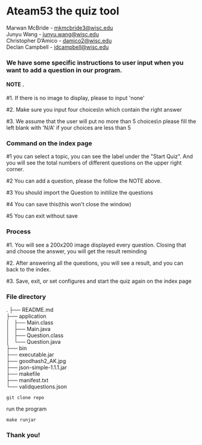 # Ateam53 the quiz tool  
Marwan McBride - mkmcbride3@wisc.edu   
Junyu Wang        - junyu.wang@wisc.edu   
Christopher D’Amico - damico2@wisc.edu   
Declan Campbell - idcampbell@wisc.edu   

### We have some specific instructions to user input when you want to add a question in our program.

#### NOTE . 

#1. If there is no image to display, please to input 'none'

#2. Make sure you input four choices\n which contain the right answer

#3. We assume that the user will put no more than 5 choices\n please fill the left blank with 'N/A' if your choices are less than 5


### Command on the index page

#1 you can select a topic, you can see the label under the "Start Quiz". And you will see the total numbers of different questions on the upper right corner.  

#2 You can add a question, please the follow the NOTE above.

#3 You should import the Question to initilize the questions 

#4 You can save this(this won't close the window)

#5 You can exit without save


### Process

#1. You will see a 200x200 image displayed every question. Closing that and choose the answer, you will get the result reminding


#2. After answering all the questions, you will see a result, and you can back to the index.

#3. Save, exit, or set configures and start the quiz again on the index page

### File directory
.
├── README.md   
├── application  
│   ├── Main.class  
│   ├── Main.java   
│   ├── Question.class   
│   └── Question.java   
├── bin   
├── executable.jar   
├── goodhash2_AK.jpg   
├── json-simple-1.1.1.jar   
├── makefile   
├── manifest.txt   
└── validquestions.json   

```
git clone repo
```

run the program
```
make runjar
```

### Thank you!


